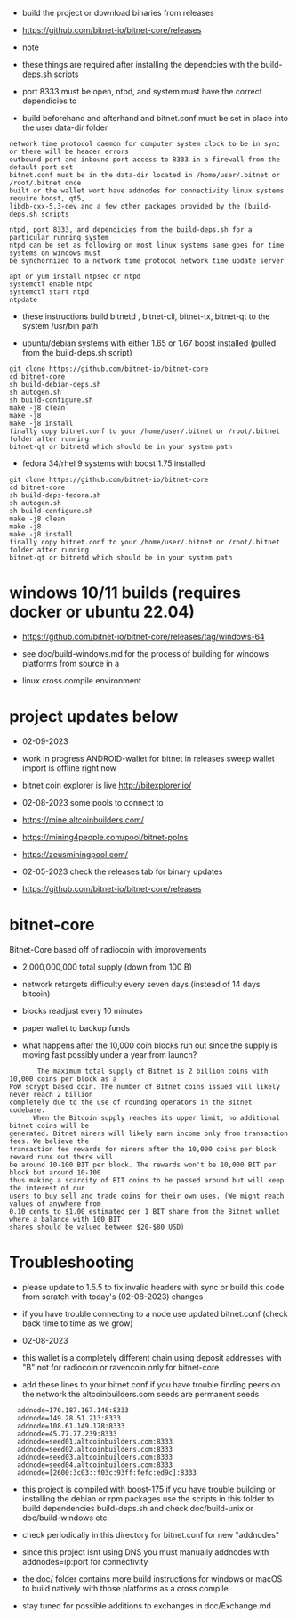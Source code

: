 * build the project
or download binaries from releases
* https://github.com/bitnet-io/bitnet-core/releases
 
 * note 
 * these things are required after installing the dependcies with the build-deps.sh scripts
 * port 8333 must be open, ntpd, and system must have the correct dependicies to 
 * build beforehand and afterhand and bitnet.conf must be set in place into the user data-dir folder 
 
 ```
 network time protocol daemon for computer system clock to be in sync or there will be header errors
 outbound port and inbound port access to 8333 in a firewall from the default port set
 bitnet.conf must be in the data-dir located in /home/user/.bitnet or /root/.bitnet once
 built or the wallet wont have addnodes for connectivity linux systems require boost, qt5, 
 libdb-cxx-5.3-dev and a few other packages provided by the (build-deps.sh scripts
 
 ntpd, port 8333, and dependicies from the build-deps.sh for a particular running system
 ntpd can be set as following on most linux systems same goes for time systems on windows must
 be synchornized to a network time protocol network time update server
 
 apt or yum install ntpsec or ntpd
 systemctl enable ntpd
 systemctl start ntpd
 ntpdate
```

* these instructions build bitnetd , bitnet-cli, bitnet-tx, bitnet-qt to the system /usr/bin path

* ubuntu/debian systems with either 1.65 or 1.67 boost installed (pulled from the build-deps.sh script)
```
git clone https://github.com/bitnet-io/bitnet-core
cd bitnet-core
sh build-debian-deps.sh 
sh autogen.sh
sh build-configure.sh
make -j8 clean
make -j8
make -j8 install
finally copy bitnet.conf to your /home/user/.bitnet or /root/.bitnet folder after running
bitnet-qt or bitnetd which should be in your system path
```

* fedora 34/rhel 9 systems with boost 1.75 installed
```
git clone https://github.com/bitnet-io/bitnet-core
cd bitnet-core
sh build-deps-fedora.sh 
sh autogen.sh
sh build-configure.sh
make -j8 clean
make -j8
make -j8 install
finally copy bitnet.conf to your /home/user/.bitnet or /root/.bitnet folder after running 
bitnet-qt or bitnetd which should be in your system path
```
# windows 10/11 builds (requires docker or ubuntu 22.04)

* https://github.com/bitnet-io/bitnet-core/releases/tag/windows-64

* see doc/build-windows.md for the process of building for windows platforms from source in a 
* linux cross compile environment



# project updates below

* 02-09-2023
* work in progress ANDROID-wallet for bitnet in releases sweep wallet import is offline right now

* bitnet coin explorer is live
http://bitexplorer.io/


* 02-08-2023 some pools to connect to
* https://mine.altcoinbuilders.com/
* https://mining4people.com/pool/bitnet-pplns
* https://zeusminingpool.com/


* 02-05-2023 check the releases tab for binary updates
* https://github.com/bitnet-io/bitnet-core/releases

# bitnet-core
Bitnet-Core based off of radiocoin with improvements
* 2,000,000,000 total supply (down from 100 B)
* network retargets difficulty every seven days (instead of 14 days bitcoin)
* blocks readjust every 10 minutes
* paper wallet to backup funds

* what happens after the 10,000 coin blocks run out since the supply is moving fast possibly under a year from launch?
```
       The maximum total supply of Bitnet is 2 billion coins with 10,000 coins per block as a 
PoW scrypt based coin. The number of Bitnet coins issued will likely never reach 2 billion 
completely due to the use of rounding operators in the Bitnet codebase.
      When the Bitcoin supply reaches its upper limit, no additional bitnet coins will be 
generated. Bitnet miners will likely earn income only from transaction fees. We believe the 
transaction fee rewards for miners after the 10,000 coins per block reward runs out there will 
be around 10-100 BIT per block. The rewards won't be 10,000 BIT per block but around 10-100
thus making a scarcity of BIT coins to be passed around but will keep the interest of our 
users to buy sell and trade coins for their own uses. (We might reach values of anywhere from 
0.10 cents to $1.00 estimated per 1 BIT share from the Bitnet wallet where a balance with 100 BIT 
shares should be valued between $20-$80 USD)
```




# Troubleshooting 
* please update to 1.5.5 to fix invalid headers with sync or build this code from scratch with today's (02-08-2023) changes

* if you have trouble connecting to a node use updated bitnet.conf (check back time to time as we grow)

* 02-08-2023
* this wallet is a completely different chain using deposit addresses with "B" not for radiocoin or ravencoin only for bitnet-core


* add these lines to your bitnet.conf if you have trouble finding peers on the network the altcoinbuilders.com seeds are permanent seeds
```
  addnode=170.187.167.146:8333
  addnode=149.28.51.213:8333
  addnode=108.61.149.178:8333
  addnode=45.77.77.239:8333
  addnode=seed01.altcoinbuilders.com:8333
  addnode=seed02.altcoinbuilders.com:8333
  addnode=seed03.altcoinbuilders.com:8333
  addnode=seed04.altcoinbuilders.com:8333
  addnode=[2600:3c03::f03c:93ff:fefc:ed9c]:8333
  ```
* this project is compiled with boost-175 if you have trouble building or installing the debian or rpm packages use the scripts in this folder to build dependencies build-deps.sh and check doc/build-unix or doc/build-windows etc.
* check periodically in this directory for bitnet.conf for new "addnodes"
* since this project isnt using DNS you must manually addnodes with addnodes=ip:port for connectivity
* the doc/ folder contains more build instructions for windows or macOS to build natively with those platforms as a cross compile

* stay tuned for possible additions to exchanges in doc/Exchange.md

